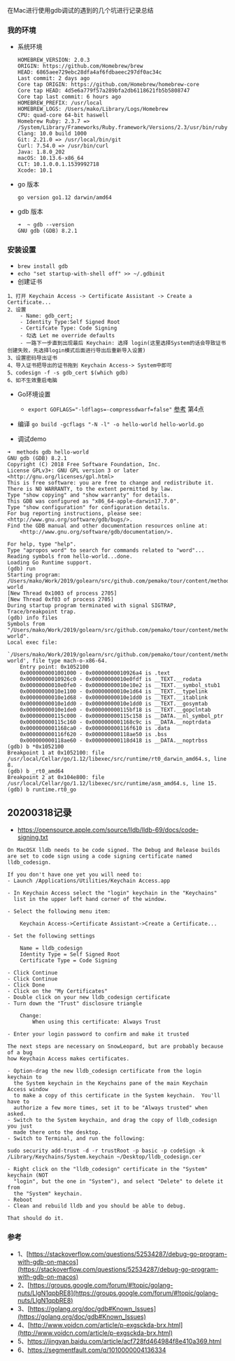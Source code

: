 在Mac进行使用gdb调试的遇到的几个坑进行记录总结

### 我的环境

- 系统环境
    ```
    HOMEBREW_VERSION: 2.0.3
    ORIGIN: https://github.com/Homebrew/brew
    HEAD: 6865aee729ebc28dfa4af6fdbaeec297df0ac34c
    Last commit: 2 days ago
    Core tap ORIGIN: https://github.com/Homebrew/homebrew-core
    Core tap HEAD: 4d5e6a779f57a289bfa2db6118621fb5b5808747
    Core tap last commit: 6 hours ago
    HOMEBREW_PREFIX: /usr/local
    HOMEBREW_LOGS: /Users/mako/Library/Logs/Homebrew
    CPU: quad-core 64-bit haswell
    Homebrew Ruby: 2.3.7 => /System/Library/Frameworks/Ruby.framework/Versions/2.3/usr/bin/ruby
    Clang: 10.0 build 1000
    Git: 2.21.0 => /usr/local/bin/git
    Curl: 7.54.0 => /usr/bin/curl
    Java: 1.8.0_202
    macOS: 10.13.6-x86_64
    CLT: 10.1.0.0.1.1539992718
    Xcode: 10.1
    ```

- go 版本
    
    ```go version go1.12 darwin/amd64```

- gdb 版本
    
    ```
    ➜  ~ gdb --version 
    GNU gdb (GDB) 8.2.1
    ```

### 安装设置

- `brew install gdb`
- `echo "set startup-with-shell off" >> ~/.gdbinit`
- 创建证书

```
1、打开 Keychain Access -> Certificate Assistant -> Create a Certificate...
2、设置 
    - Name: gdb_cert; 
    - Identity Type:Self Signed Root
    - Certifcate Type: Code Signing
    - 勾选 Let me override defaults
    - 一路下一步直到出现最后 Keychain: 选择 login(这里选择System的话会导致证书创建失败，先选择login模式后面进行导出后重新导入设置)
3、设置密码导出证书
4、导入证书把导出的证书拖到 Keychain Access-> System中即可
5、codesign -f -s gdb_cert $(which gdb)
6、如不生效重启电脑
```

- Go环境设置
    
    - `export GOFLAGS="-ldflags=-compressdwarf=false"` [参考](https://golang.org/doc/gdb#Known_Issues) 第4点
    
- 编译 `go build -gcflags "-N -l" -o hello-world hello-world.go`
 
- 调试demo

```
➜  methods gdb hello-world
GNU gdb (GDB) 8.2.1
Copyright (C) 2018 Free Software Foundation, Inc.
License GPLv3+: GNU GPL version 3 or later <http://gnu.org/licenses/gpl.html>
This is free software: you are free to change and redistribute it.
There is NO WARRANTY, to the extent permitted by law.
Type "show copying" and "show warranty" for details.
This GDB was configured as "x86_64-apple-darwin17.7.0".
Type "show configuration" for configuration details.
For bug reporting instructions, please see:
<http://www.gnu.org/software/gdb/bugs/>.
Find the GDB manual and other documentation resources online at:
    <http://www.gnu.org/software/gdb/documentation/>.

For help, type "help".
Type "apropos word" to search for commands related to "word"...
Reading symbols from hello-world...done.
Loading Go Runtime support.
(gdb) run
Starting program: /Users/mako/Work/2019/golearn/src/github.com/pemako/tour/content/methods/hello-world
[New Thread 0x1003 of process 2705]
[New Thread 0xf03 of process 2705]
During startup program terminated with signal SIGTRAP, Trace/breakpoint trap.
(gdb) info files
Symbols from "/Users/mako/Work/2019/golearn/src/github.com/pemako/tour/content/methods/hello-world".
Local exec file:
	`/Users/mako/Work/2019/golearn/src/github.com/pemako/tour/content/methods/hello-world', file type mach-o-x86-64.
	Entry point: 0x1052100
	0x0000000001001000 - 0x00000000010926a4 is .text
	0x00000000010926c0 - 0x00000000010e0fdf is __TEXT.__rodata
	0x00000000010e0fe0 - 0x00000000010e10e2 is __TEXT.__symbol_stub1
	0x00000000010e1100 - 0x00000000010e1d64 is __TEXT.__typelink
	0x00000000010e1d68 - 0x00000000010e1dd0 is __TEXT.__itablink
	0x00000000010e1dd0 - 0x00000000010e1dd0 is __TEXT.__gosymtab
	0x00000000010e1de0 - 0x000000000115bf18 is __TEXT.__gopclntab
	0x000000000115c000 - 0x000000000115c158 is __DATA.__nl_symbol_ptr
	0x000000000115c160 - 0x0000000001168c9c is __DATA.__noptrdata
	0x0000000001168ca0 - 0x000000000116f610 is .data
	0x000000000116f620 - 0x000000000118ae50 is .bss
	0x000000000118ae60 - 0x000000000118d418 is __DATA.__noptrbss
(gdb) b *0x1052100
Breakpoint 1 at 0x1052100: file /usr/local/Cellar/go/1.12/libexec/src/runtime/rt0_darwin_amd64.s, line 8.
(gdb) b _rt0_amd64
Breakpoint 2 at 0x104e800: file /usr/local/Cellar/go/1.12/libexec/src/runtime/asm_amd64.s, line 15.
(gdb) b runtime.rt0_go
```

## 20200318记录

- https://opensource.apple.com/source/lldb/lldb-69/docs/code-signing.txt

```
On MacOSX lldb needs to be code signed. The Debug and Release builds 
are set to code sign using a code signing certificate named 
lldb_codesign. 

If you don't have one yet you will need to:
- Launch /Applications/Utilities/Keychain Access.app

- In Keychain Access select the "login" keychain in the "Keychains"
  list in the upper left hand corner of the window.

- Select the following menu item:

	Keychain Access->Certificate Assistant->Create a Certificate...

- Set the following settings

	Name = lldb_codesign
	Identity Type = Self Signed Root
	Certificate Type = Code Signing

- Click Continue
- Click Continue
- Click Done
- Click on the "My Certificates"
- Double click on your new lldb_codesign certificate
- Turn down the "Trust" disclosure triangle

	Change:
		When using this certificate: Always Trust

- Enter your login password to confirm and make it trusted

The next steps are necessary on SnowLeopard, but are probably because of a bug
how Keychain Access makes certificates.

- Option-drag the new lldb_codesign certificate from the login keychain to
  the System keychain in the Keychains pane of the main Keychain Access window
  to make a copy of this certificate in the System keychain.  You'll have to
  authorize a few more times, set it to be "Always trusted" when asked.
- Switch to the System keychain, and drag the copy of lldb_codesign you just
  made there onto the desktop.
- Switch to Terminal, and run the following:

sudo security add-trust -d -r trustRoot -p basic -p codeSign -k /Library/Keychains/System.keychain ~/Desktop/lldb_codesign.cer

- Right click on the "lldb_codesign" certificate in the "System" keychain (NOT
  "login", but the one in "System"), and select "Delete" to delete it from
  the "System" keychain.
- Reboot
- Clean and rebuild lldb and you should be able to debug.

That should do it.
```
### 参考

- 1、[https://stackoverflow.com/questions/52534287/debug-go-program-with-gdb-on-macos](https://stackoverflow.com/questions/52534287/debug-go-program-with-gdb-on-macos)
- 2、[https://groups.google.com/forum/#!topic/golang-nuts/LlgN1qpbRE8](https://groups.google.com/forum/#!topic/golang-nuts/LlgN1qpbRE8)
- 3、[https://golang.org/doc/gdb#Known_Issues](https://golang.org/doc/gdb#Known_Issues)
- 4、[http://www.voidcn.com/article/p-exgsckda-brx.html](http://www.voidcn.com/article/p-exgsckda-brx.html)
- 5、https://jingyan.baidu.com/article/acf728fd464984f8e410a369.html
- 6、https://segmentfault.com/q/1010000004136334

